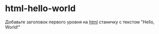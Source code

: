 # html-hello-world

Добавьте заголовок первого уровня на [html](index.html) станичку c текстом "Hello, World!"
